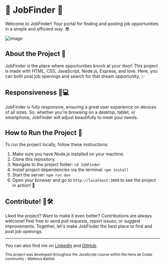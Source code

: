 # 🚀 JobFinder 🎉

Welcome to JobFinder! Your portal for finding and posting job opportunities in a simple and efficient way. 😎

![image](https://github.com/Luan-Neumann-Dev/JobFinder/assets/155394874/9ff0f3bc-44ad-41ab-aa54-9965c4235624)

## About the Project 💼

JobFinder is the place where opportunities knock at your door! This project is made with HTML, CSS, JavaScript, Node.js, Express, and love. Here, you can both post job openings and search for that dream opportunity. ✨

## Responsiveness 📱💻

JobFinder is fully responsive, ensuring a great user experience on devices of all sizes. So, whether you're browsing on a desktop, tablet, or smartphone, JobFinder will adjust beautifully to meet your needs.

## How to Run the Project 🌟

To run the project locally, follow these instructions:

1. Make sure you have Node.js installed on your machine.
2. Clone this repository.
3. Navigate to the project folder: `cd JobFinder`
4. Install project dependencies via the terminal: `npm install`
5. Start the server: `npm run dev`
6. Open your browser and go to `http://localhost:3000` to see the project in action! 🌟

## Contribute! 💪🛠️
Liked the project? Want to make it even better? Contributions are always welcome! Feel free to send pull requests, report issues, or suggest improvements. Together, let's make JobFinder the best place to find and post job openings.

---
You can also find me on [LinkedIn](https://www.linkedin.com/in/luan-henrique-neumann-362593267/) and [GitHub](https://github.com/Luan-Neumann-Dev).

<sub>This project was developed throughout the JavaScript course within the Hora de Codar community - Matheus Battisti</sub>
